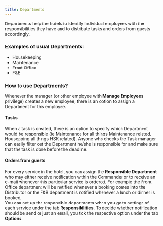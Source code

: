 ```yaml
---
title: Departments
---
```


Departments help the hotels to identify individual employees with the responsibilities they have and to distribute tasks and orders from guests accordingly.<br/>

### Examples of usual Departments:<br/>
- Housekeeping<br/>
- Maintenance<br/>
- Front Office<br/>
- F&B<br/>


### How to use Departments?

Whenever the manager (or other employee with **Manage Employees** privilege) creates a new employee, there is an option to assign a Department for this employee.

#### Tasks
When a task is created, there is an option to specify which Department would be responsible (ie Maintenance for all things Maintenance related, Housepping all things HSK related). Anyone who checks the Task manager can easily filter out the Department he/she is responsible for and make sure that the task is done before the deadline.

#### Orders from guests
For every service in the hotel, you can assign the **Responsible Department** who may either receive notification within the Commander or to receive an e-mail whenever this particular service is ordered. For example the Front Office department will be notified whenever a booking comes into the Distributor or the F&B department is notified whenever a lunch or dinner is booked.<br/>
You can set up the responsible departments when you go to settings of each service under the tab **Responsibilities**. To decide whether notification should be send or just an email, you tick the respective option under the tab **Options**.
